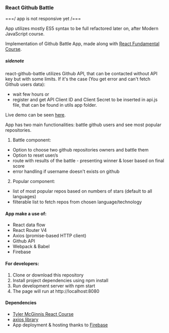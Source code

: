 ### React Github Battle

===/ app is not responsive yet /===

App utilizes mostly ES5 syntax to be full refactored later on, after Modern JavaScript course.


Implementation of Github Battle App, made along with [React Fundamental Course](https://tylermcginnis.com/courses/react-fundamentals/).

##### sidenote

react-github-battle utilizes Github API, that can be contacted without API key but with some limits. If it's the case (You get error and can't fetch Github users data):

* wait few hours
or
* register and get API Client ID and Client Secret to be inserted in api.js file, that can be found in utils app folder.


Live demo can be seen [here](https://github-battle-react-2be0f.firebaseapp.com/).

App has two main functionalities: battle github users and see most popular repositories.


1. Battle component:

* Option to choose two github repositories owners and battle them
* Option to reset user/s
* route with results of the battle - presenting winner & loser based on final score
* error handling if username doesn't exists on github

2. Popular component:

* list of most popular repos based on numbers of stars (default to all languages)
* filterable list to fetch repos from chosen language/technology

#### App make a use of:

* React data flow
* React Router V4
* Axios (promise-based HTTP client)
* Github API
* Webpack & Babel
* Firebase

#### For developers:

1. Clone or download this repository
2. Install project dependencies using npm install
3. Run development server with npm start
4. The page will run at http://localhost:8080


#### Dependencies

* [Tyler McGinnis React Course](https://tylermcginnis.com/courses/react-fundamentals/)
* [axios library](https://github.com/axios/axios)
* App deployment & hosting thanks to [Firebase](https://firebase.google.com/)